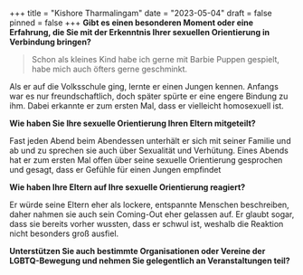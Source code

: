 +++
title = "Kishore Tharmalingam"
date = "2023-05-04"
draft = false
pinned = false
+++
**Gibt es einen besonderen Moment oder eine Erfahrung, die Sie mit der Erkenntnis Ihrer sexuellen Orientierung in Verbindung bringen?**

> Schon als kleines Kind habe ich gerne mit Barbie Puppen gespielt, habe mich auch öfters gerne geschminkt.

Als er auf die Volksschule ging, lernte er einen Jungen kennen. Anfangs war es nur freundschaftlich, doch später spürte er eine engere Bindung zu ihm. Dabei erkannte er zum ersten Mal, dass er vielleicht homosexuell ist.

**Wie haben Sie Ihre sexuelle Orientierung Ihren Eltern mitgeteilt?**

Fast jeden Abend beim Abendessen unterhält er sich mit seiner Familie und ab und zu sprechen sie auch über Sexualität und Verhütung. Eines Abends hat er zum ersten Mal offen über seine sexuelle Orientierung gesprochen und gesagt, dass er Gefühle für einen Jungen empfindet

**Wie haben Ihre Eltern auf Ihre sexuelle Orientierung reagiert?**

Er würde seine Eltern eher als lockere, entspannte Menschen beschreiben, daher nahmen sie auch sein Coming-Out eher gelassen auf. Er glaubt sogar, dass sie bereits vorher wussten, dass er schwul ist, weshalb die Reaktion nicht besonders groß ausfiel.

**Unterstützen Sie auch bestimmte Organisationen oder Vereine der LGBTQ-Bewegung und nehmen Sie gelegentlich an Veranstaltungen teil?**